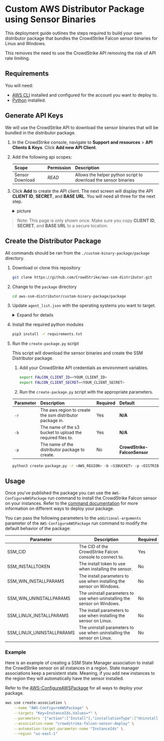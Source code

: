 # Custom AWS Distributor Package using Sensor Binaries

This deployment guide outlines the steps required to build your own distributor package that bundles the CrowdStrike Falcon sensor binaries for Linux and Windows.

This removes the need to use the CrowdStrike API removing the risk of API rate limiting.

## Requirements
You will need:

- [AWS CLI](https://docs.aws.amazon.com/cli/latest/userguide/getting-started-install.html) installed and configured for the account you want to deploy to.
- [Python](https://www.python.org/downloads/) installed.

## Generate API Keys

We will use the CrowdStrike API to download the sensor binaries that will be bundled in the distributor package.

1. In the CrowdStrike console, navigate to **Support and resources** > **API Clients & Keys**. Click **Add new API Client**.
2. Add the following api scopes:

    | Scope               | Permission | Description                                                                  |
    | ------------------- | ---------- | ---------------------------------------------------------------------------- |
    | Sensor Download     | *READ*     | Allows the helper python script to download the sensor binaries              |

3. Click **Add** to create the API client. The next screen will display the API **CLIENT ID**, **SECRET**, and **BASE URL**. You will need all three for the next step.

    <details><summary>picture</summary>
    <p>

    ![api-client-keys](./../official-package/assets/api-client-keys.png)

    </p>
    </details>

> Note: This page is only shown once. Make sure you copy **CLIENT ID**, **SECRET**, and **BASE URL** to a secure location.

## Create the Distributor Package

All commands should be ran from the `./custom-binary-package/package` directory.

1. Download or clone this repository
    ```bash
    git clone https://github.com/CrowdStrike/aws-ssm-distributor.git
    ``` 
2. Change to the `package` directory
    ```bash
    cd aws-ssm-distributor/custom-binary-package/package
    ```
3. Update `agent_list.json` with the operating systems you want to target.

    <details>
      <summary>Expand for details</summary>

      The `agent_list.json` file should list all the directories that will be included in the package. The file should be in json format and contain a list of objects containing the following keys:

    | Key             | Description                                                                                                                                                                                |
    | --------------- | ------------------------------------------------------------------------------------------------------------------------------------------------------------------------------------------ |
    | `dir`           | The directory that contains the install scripts                                                                                                                                            |
    | `file`          | The name of the zip file that will be created                                                                                                                                              |
    | `name`          | The `code value` used by SSM Distributor. See [here](https://docs.aws.amazon.com/systems-manager/latest/userguide/distributor.html#what-is-a-package-platforms) for a list of valid values |
    | `arch_type`     | The architecture type of the binary. See [here](https://docs.aws.amazon.com/systems-manager/latest/userguide/distributor.html#what-is-a-package-platforms) for a list of valid values      |
    | `major_version` | The major OS version. Must match the exact release version of the operating system Amazon Machine Image (AMI) that you're targeting.                                                       |
    | `minor_version` | The minor OS version. Must match the exact release version of the operating system Amazon Machine Image (AMI) that you're targeting.                                                       |
    | `id`            | Optional unique id                                                                                                                                                                         |

    Below is an example `agent_list.json` file that creates a SSM Distributor package that contains install instructions for the following operating systems:

    * Amazon Linux 2
    * Amazon Linux 2 ARM64
    * All supported Windows versions

    ```json
    {
      "linux": [
        {
          "id": "amzn2",
          "dir": "CS_AMAZON2_x86_64",
          "file": "CS_AMAZON2_x86_64.zip",
          "name": "amazon",
          "major_version": "2",
          "minor_version": "",
          "arch_type": "x86_64",
        },
        {
          "id": "amzn2",
          "dir": "CS_AMAZON2_ARM64",
          "file": "CS_AMAZON2_arm64.zip",
          "name": "amazon",
          "major_version": "2",
          "minor_version": "",
          "arch_type": "arm64",
        }
      ],
      "windows": [
        {
          "dir": "CS_WINDOWS",
          "file": "CS_WINDOWS.zip",
          "id": "windows",
          "name": "windows",
          "major_version": "_any",
          "minor_version": "",
          "arch_type": "_any",
        }
      ]
    }
    ```
    </details>

4. Install the required python modules
    ```bash
    pip3 install -r requirements.txt
    ```
5. Run the `create-package.py` script

   This script will download the sensor binaries and create the SSM Distributor package.

   1. Add your CrowdStrike API credentials as environment variables.
        
        ```bash
        export FALCON_CLIENT_ID=<YOUR_CLIENT_ID>
        export FALCON_CLIENT_SECRET=<YOUR_CLIENT_SECRET>
        ```
    2. Run the `create-package.py` script with the appropriate parameters.

      | Parameter | Description                                                | Required | Default                      |
      | --------- | ---------------------------------------------------------- | -------- | ---------------------------- |
      | `-r`      | The aws region to create the ssm distributor package in.   | Yes      | **N/A**                      |
      | `-b`      | The name of the s3 bucket to upload the required files to. | Yes      | **N/A**                      |
      | `-p`      | The name of the distributor package to create.             | No       | **CrowdStrike-FalconSensor** |

    ```bash
    python3 create-package.py -r <AWS_REGION> -b <S3BUCKET> -p <DISTRIBUTOR_PACKAGE_NAME>
    ```
## Usage

Once you've published the package you can use the `AWS-ConfigureAWSPackage` run command to install the CrowdStrike Falcon sensor on your instances. Refer to the [command documentation](https://docs.aws.amazon.com/systems-manager/latest/userguide/distributor-working-with-packages-deploy.html) for more information on different ways to deploy your package.

You can pass the following parameters to the `additional-arguments` parameter of the `AWS-ConfigureAWSPackage` run command to modify the default behavior of the package:

| Parameter | Description | Required |
| --------- | ----------- | -------- |
| SSM_CID | The CID of the CrowdStrike Falcon console to connect to. | Yes |
| SSM_INSTALLTOKEN | The install token to use when installing the sensor. | No |
| SSM_WIN_INSTALLPARAMS | The install parameters to use when installing the sensor on Windows. | No |
| SSM_WIN_UNINSTALLPARAMS | The uninstall parameters to use when uninstalling the sensor on Windows. | No |
| SSM_LINUX_INSTALLPARAMS | The install parameters to use when installing the sensor on Linux. | No |
| SSM_LINUX_UNINSTALLPARAMS | The uninstall parameters to use when uninstalling the sensor on Linux. | No |

### Example

Here is an example of creating a SSM State Manager association to install the CrowdStrike sensor on all instances in a region. State manager associations keep a persistent state. Meaning, if you add new instances to the region they will automatically have the sensor installed.

Refer to the [AWS-ConfigureAWSPackage](https://docs.aws.amazon.com/systems-manager/latest/userguide/distributor-working-with-packages-deploy.html) for all ways to deploy your package.

```bash
aws ssm create-association \
    --name "AWS-ConfigureAWSPackage" \
    --targets "Key=InstanceIds,Values=*" \
    --parameters '{"action":["Install"],"installationType":["Uninstall and reinstall"],"version":[""],"additionalArguments":["{\n\"SSM_CID\": \"123123123123\",\n\"SSM_WIN_INSTALLPARAMS\": \"GROUPING_TAGS=tag2,tag1\"\n}"],"name":["CrowdStrike-FalconSensor"]}' \
    --association-name "crowdstrike-falcon-sensor-deploy" \
    --automation-target-parameter-name "InstanceIds" \
    --region "us-east-1"
```